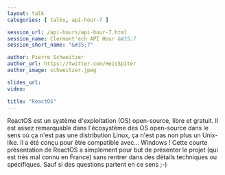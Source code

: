 ```yaml
---
layout: talk
categories: [ talks, api-hour-7 ]

session_url: /api-hours/api-hour-7.html
session_name: Clermont'ech API Hour &#35;7
session_short_name: "&#35;7"

author: Pierre Schweitzer
author_url: https://twitter.com/HeisSpiter
author_image: schweitzer.jpeg

slides_url:
video:

title: "ReactOS"
---
```


ReactOS est un système d'exploitation (OS) open-source, libre et gratuit. Il est
assez remarquable dans l'écosystème des OS open-source dans le sens où ça n'est
pas une distribution Linux, ça n'est pas non plus un Unix-like. Il a été conçu
pour être compatible avec... Windows ! Cette courte présentation de ReactOS a
simplement pour but de présenter le projet (qui est très mal connu en France)
sans rentrer dans des détails techniques ou spécifiques. Sauf si des questions
partent en ce sens ;-)

